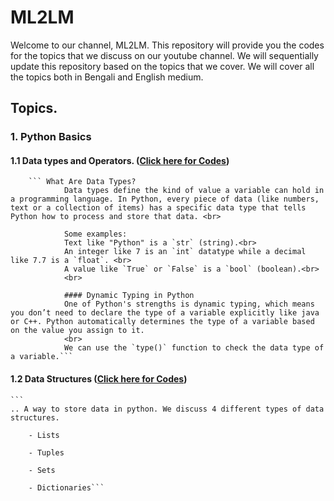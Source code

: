 # ML2LM

Welcome to our channel, ML2LM. This repository will provide you the codes for the topics that we discuss on our youtube channel. We will sequentially update this repository based on the topics that we cover. We will cover all the topics both in Bengali and English medium. 

## Topics.
    
### 1. Python Basics 
#### 1.1 Data types and Operators. ([Click here for Codes](https://github.com/Debodeep94/ML2LM/blob/main/python_basics/data_types_and_operators.ipynb))
        ``` What Are Data Types? 
                Data types define the kind of value a variable can hold in a programming language. In Python, every piece of data (like numbers, text or a collection of items) has a specific data type that tells Python how to process and store that data. <br>

                Some examples: 
                Text like "Python" is a `str` (string).<br>
                An integer like 7 is an `int` datatype while a decimal like 7.7 is a `float`. <br>
                A value like `True` or `False` is a `bool` (boolean).<br>
                <br>

                #### Dynamic Typing in Python
                One of Python's strengths is dynamic typing, which means you don’t need to declare the type of a variable explicitly like java or C++. Python automatically determines the type of a variable based on the value you assign to it.
                <br>
                We can use the `type()` function to check the data type of a variable.```
#### 1.2 Data Structures ([Click here for Codes](https://github.com/Debodeep94/ML2LM/blob/main/python_basics/Data_Structures.ipynb))
    ```
    .. A way to store data in python. We discuss 4 different types of data structures.

        - Lists
        
        - Tuples
        
        - Sets
        
        - Dictionaries```
